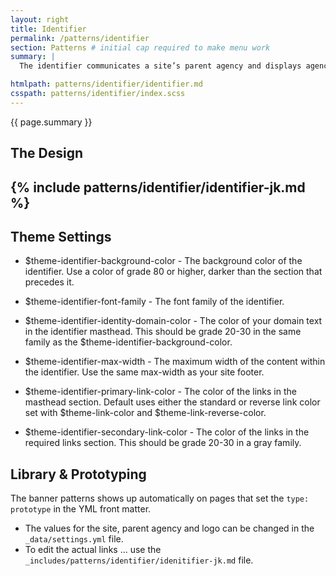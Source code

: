 ```yaml
---
layout: right
title: Identifier
permalink: /patterns/identifier
section: Patterns # initial cap required to make menu work
summary: |
  The identifier communicates a site’s parent agency and displays agency links required by federal laws and policies.

htmlpath: patterns/identifier/identifier.md
csspath: patterns/identifier/index.scss
---
```

{{ page.summary }}

## The Design
{% include patterns/identifier/identifier-jk.md %}
---

## Theme Settings
- $theme-identifier-background-color - The background color of the identifier. Use a color of grade 80 or higher, darker than the section that precedes it.

- $theme-identifier-font-family - The font family of the identifier.

- $theme-identifier-identity-domain-color - The color of your domain text in the identifier masthead. This should be grade 20-30 in the same family as the $theme-identifier-background-color.

- $theme-identifier-max-width - The maximum width of the content within the identifier. Use the same max-width as your site footer.

- $theme-identifier-primary-link-color - The color of the links in the masthead section. Default uses either the standard or reverse link color set with $theme-link-color and $theme-link-reverse-color.

- $theme-identifier-secondary-link-color - The color of the links in the required links section. This should be grade 20-30 in a gray family.


## Library & Prototyping
The banner patterns shows up automatically on pages that set the `type: prototype` in the YML front matter.
- The values for the site, parent agency and logo can be changed in the `_data/settings.yml` file.
- To edit the actual links ... use the `_includes/patterns/identifier/idenitifier-jk.md` file.